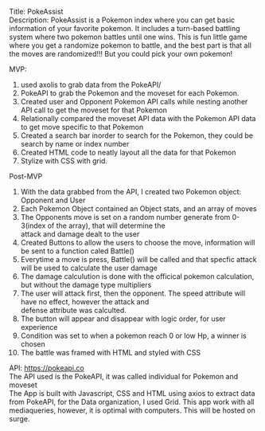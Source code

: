 Title: PokeAssist<br/>
Description: PokeAssist is a Pokemon index where you can get basic information of your favorite pokemon. It includes a turn-based battling system where two pokemon battles until one wins. This is fun little game where you get a randomize pokemon to battle, and the best part is that all the moves are randomized!!! But you could pick your own pokemon!

MVP:<br/>

1. used axolis to grab data from the PokeAPI/<br/>
2. PokeAPI to grab the Pokemon and the moveset for each Pokemon.<br/>
3. Created user and Opponent Pokemon API calls while nesting another API call to get the moveset for that Pokemon<br/>
4. Relationally compared the moveset API data with the Pokemon API data to get move specific to that Pokemon<br/>
5. Created a search bar inorder to search for the Pokemon, they could be search by name or index number<br/>
6. Created HTML code to neatly layout all the data for that Pokemon<br/>
7. Stylize with CSS with grid.<br/>

Post-MVP<br/>

1. With the data grabbed from the API, I created two Pokemon object: Opponent and User<br/>
2. Each Pokemon Object contained an Object stats, and an array of moves<br/>
3. The Opponents move is set on a random number generate from 0-3(index of the array), that will determine the <br/>attack and damage dealt to the user
4. Created Buttons to allow the users to choose the move, information will be sent to a function caled Battle()<br/>
5. Everytime a move is press, Battle() will be called and that specfic attack will be used to calculate the user damage<br/>
6. The damage calculution is done with the officical pokemon calculation, but without the damage type multipliers<br/>
7. The user will attack first, then the opponent. The speed attribute will have no effect, however the attack and <br/>defense attribute was calculted.<br/>
8. The button will appear and disappear with logic order, for user experience<br/>
9. Condition was set to when a pokemon reach 0 or low Hp, a winner is chosen<br/>
10. The battle was framed with HTML and styled with CSS<br/>

API: https://pokeapi.co <br/>
The API used is the PokeAPI, it was called individual for Pokemon and moveset<br/>
The App is built with Javascript, CSS and HTML using axios to extract data from PokeAPI, for the Data organization, I used Grid. This app work with all mediaqueries, however, it is optimal with computers. This will be hosted on surge.
